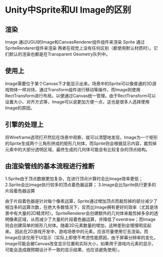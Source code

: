 # Unity中Sprite和UI Image的区别

## 渲染

Image 通过UGUI的Image和CanvasRenderer组件组件来渲染
Sprite 通过SpriteRenderer组件来渲染
两者在视觉上没有任何区别（都使用默认材质时）。它们默认的渲染也都是在Transparent Geometry队列中。

## 使用上

Image需要位于某个Canvas下才能显示出来。场景中的Sprite可以像普通的3D游戏物体一样对待，通过Transform组件进行移动等操作，而Image则使用RectTransform进行布局，以便通过Canvas统一管理。由于RectTransform可以设置大小、对齐方式等，Image可以说更加方便一点，这也是很多人选择使用Image的原因。

## 引擎的处理上

将Wireframe选项打开然后在场景中观察，就可以清楚地发现，Image为一个矩形的Sprite生成两个三角形拼成的矩形几何体，而Sprite则会根据显示内容，裁剪掉元素中的大部分透明区域，最终生成的几何体可能会有比较复杂的顶点结构。

## 由渲染管线的基本流程进行推断

1.Sprite由于顶点数据更加复杂，在进行顶点计算时会比Image效率更低；
2.Sprite会比Image执行较多的顶点着色器运算；
3.Image会比Sprite执行更多的片段着色器运算

由于片段着色器是针对每个像素运算，Sprite通过增加顶点而裁剪掉的部分减少了相当多的运算次数，在绝大多数情况下，反而比Image拥有更好的效率（尤其是场景中有大量的2D精灵时）。SpriteRenderer会创建额外的几何体来裁剪掉多余的透明像素区域，从而减少了大量的片段着色器运算，并降低了overdraw；而Image则会创建简单的矩形几何体。随着2D元素数量的增加，这种差别会慢慢明显起来。
因此在2D游戏开发中，游戏场景中的元素，应该尽量使用它去渲染。而Image应该仅用于UI显示（实际上即使不考虑性能原因，由于屏幕分辨率的变化，Image可能会被Canvas改变显示位置和实际大小，如果用于游戏内元素的显示，可能会造成跟预期设计不一致的显示结果，也应该避免使用）。